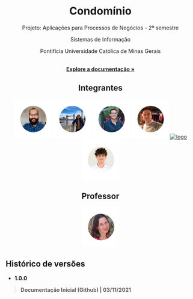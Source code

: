 <div align="center">
<h1>Condomínio</h1>
<p>Projeto: Aplicações para Processos de Negócios - 2º semestre</p>
<p>Sistemas de Informação</p>
<p>Pontifícia Universidade Católica de Minas Gerais</p>
</div>

<p align="center">
  <br>
  <a href="documentacao/README.md" rel="docs"><strong>Explore a documentação »</strong></a>
</p>

<div align="center">
  
## Integrantes
  
<a href="https://github.com/alonso-boj" title="Alonso Batista de Oliveira Júnior" rel="nofollow"><img src="codigo/images/alonso.png" alt="logo" data-canonical-src="https://github.com/alonso-boj" width="100vw"/></a>
<a href="https://github.com/BogosB" title="Bogos Bedik Chaves Sismanoglu" rel="nofollow"><img src="codigo/images/bogos.png" alt="logo" data-canonical-src="https://github.com/BogosB" width="100vw"/></a>
<a href="https://github.com/gstvcastroc" title="Gustavo Castro Candeia" rel="nofollow"><img src="codigo/images/gustavo.png" alt="logo" data-canonical-src="https://github.com/gstvcastroc" width="100vw"/></a>
<a href="https://github.com/halexmaciel" title="Halex Maciel Silva Vieira" rel="nofollow"><img src="codigo/images/halex.png" alt="logo" data-canonical-src="https://github.com/halexmaciel" width="100vw"/></a>
<a href="https://github.com/WelbertJr" title="Rafael Soutto Mayor " rel="nofollow"><img src="codigo/images/rafael.png" alt="logo" data-canonical-src="https://github.com/WelbertJr" width="100vw"/></a>
<a href="https://github.com/WelbertJr" title="Welbert Luiz Silva Junior " rel="nofollow"><img src="codigo/images/welbert.png" alt="logo" data-canonical-src="https://github.com/WelbertJr" width="100vw"/></a>

## Professor

<a href="https://github.com/evelinealonso" title="Eveline Alonso" rel="nofollow"><img src="codigo/images/eveline.png" alt="logo" data-canonical-src="https://github.com/evelinealonso" width="100vw"/></a>
</div>


## Histórico de versões

  - **1.0.0**
> **Documentação Inicial (Github) | 03/11/2021**

